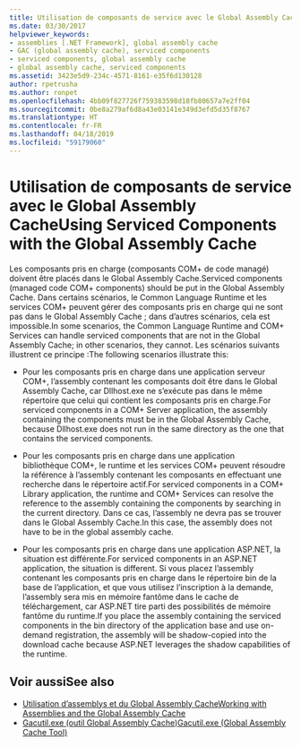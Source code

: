```yaml
---
title: Utilisation de composants de service avec le Global Assembly Cache
ms.date: 03/30/2017
helpviewer_keywords:
- assemblies [.NET Framework], global assembly cache
- GAC (global assembly cache), serviced components
- serviced components, global assembly cache
- global assembly cache, serviced components
ms.assetid: 3423e5d9-234c-4571-8161-e35f6d130128
author: rpetrusha
ms.author: ronpet
ms.openlocfilehash: 4bb09f827726f759383598d18fb80657a7e2ff04
ms.sourcegitcommit: 0be8a279af6d8a43e03141e349d3efd5d35f8767
ms.translationtype: HT
ms.contentlocale: fr-FR
ms.lasthandoff: 04/18/2019
ms.locfileid: "59179060"
---
```

# <a name="using-serviced-components-with-the-global-assembly-cache"></a><span data-ttu-id="9fae8-102">Utilisation de composants de service avec le Global Assembly Cache</span><span class="sxs-lookup"><span data-stu-id="9fae8-102">Using Serviced Components with the Global Assembly Cache</span></span>
<span data-ttu-id="9fae8-103">Les composants pris en charge (composants COM+ de code managé) doivent être placés dans le Global Assembly Cache.</span><span class="sxs-lookup"><span data-stu-id="9fae8-103">Serviced components (managed code COM+ components) should be put in the Global Assembly Cache.</span></span> <span data-ttu-id="9fae8-104">Dans certains scénarios, le Common Language Runtime et les services COM+ peuvent gérer des composants pris en charge qui ne sont pas dans le Global Assembly Cache ; dans d’autres scénarios, cela est impossible.</span><span class="sxs-lookup"><span data-stu-id="9fae8-104">In some scenarios, the Common Language Runtime and COM+ Services can handle serviced components that are not in the Global Assembly Cache; in other scenarios, they cannot.</span></span> <span data-ttu-id="9fae8-105">Les scénarios suivants illustrent ce principe :</span><span class="sxs-lookup"><span data-stu-id="9fae8-105">The following scenarios illustrate this:</span></span>  
  
-   <span data-ttu-id="9fae8-106">Pour les composants pris en charge dans une application serveur COM+, l’assembly contenant les composants doit être dans le Global Assembly Cache, car Dllhost.exe ne s’exécute pas dans le même répertoire que celui qui contient les composants pris en charge.</span><span class="sxs-lookup"><span data-stu-id="9fae8-106">For serviced components in a COM+ Server application, the assembly containing the components must be in the Global Assembly Cache, because Dllhost.exe does not run in the same directory as the one that contains the serviced components.</span></span>  
  
-   <span data-ttu-id="9fae8-107">Pour les composants pris en charge dans une application bibliothèque COM+, le runtime et les services COM+ peuvent résoudre la référence à l’assembly contenant les composants en effectuant une recherche dans le répertoire actif.</span><span class="sxs-lookup"><span data-stu-id="9fae8-107">For serviced components in a COM+ Library application, the runtime and COM+ Services can resolve the reference to the assembly containing the components by searching in the current directory.</span></span> <span data-ttu-id="9fae8-108">Dans ce cas, l’assembly ne devra pas se trouver dans le Global Assembly Cache.</span><span class="sxs-lookup"><span data-stu-id="9fae8-108">In this case, the assembly does not have to be in the global assembly cache.</span></span>  
  
-   <span data-ttu-id="9fae8-109">Pour les composants pris en charge dans une application ASP.NET, la situation est différente.</span><span class="sxs-lookup"><span data-stu-id="9fae8-109">For serviced components in an ASP.NET application, the situation is different.</span></span> <span data-ttu-id="9fae8-110">Si vous placez l’assembly contenant les composants pris en charge dans le répertoire bin de la base de l’application, et que vous utilisez l’inscription à la demande, l’assembly sera mis en mémoire fantôme dans le cache de téléchargement, car ASP.NET tire parti des possibilités de mémoire fantôme du runtime.</span><span class="sxs-lookup"><span data-stu-id="9fae8-110">If you place the assembly containing the serviced components in the bin directory of the application base and use on-demand registration, the assembly will be shadow-copied into the download cache because ASP.NET leverages the shadow capabilities of the runtime.</span></span>  
  
## <a name="see-also"></a><span data-ttu-id="9fae8-111">Voir aussi</span><span class="sxs-lookup"><span data-stu-id="9fae8-111">See also</span></span>

- [<span data-ttu-id="9fae8-112">Utilisation d’assemblys et du Global Assembly Cache</span><span class="sxs-lookup"><span data-stu-id="9fae8-112">Working with Assemblies and the Global Assembly Cache</span></span>](../../../docs/framework/app-domains/working-with-assemblies-and-the-gac.md)
- [<span data-ttu-id="9fae8-113">Gacutil.exe (outil Global Assembly Cache)</span><span class="sxs-lookup"><span data-stu-id="9fae8-113">Gacutil.exe (Global Assembly Cache Tool)</span></span>](../../../docs/framework/tools/gacutil-exe-gac-tool.md)
